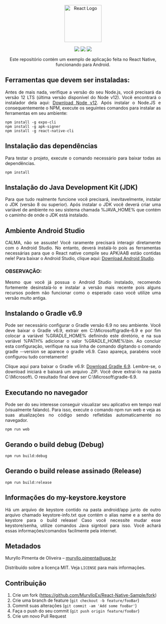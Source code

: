 <p align="center">
  <a href="https://ionicframework.com/" target="blank"><img src="https://i.imgur.com/HPX7AP1.png" width="120" alt="React Logo" /></a>
</p>
<p align="center">
  <img src="https://badgen.net/badge/license/MIT/yellow?icon=label"/>
  <img src="https://badgen.net/badge/author/React%20Native/blue?icon=label"/>
  <img src="https://badgen.net/badge/author/MurylloEx/red?icon=label"/>
</p>
<p align="center">
  Este repositório contém um exemplo de aplicação feita no React Native, funcionando para Android.
</p>

## Ferramentas que devem ser instaladas:

<p align="justify">
  Antes de mais nada, verifique a versão do seu Node.js, você precisará da versão 12 LTS (última versão disponível do Node v12). Você encontrará o instalador dela aqui: <a href="https://nodejs.org/en/blog/release/v12.21.0/">Download Node v12</a>.
  Após instalar o Node.JS e consequentemente o NPM, execute os seguintes comandos para instalar as ferramentas em seu ambiente:
</p>

```
npm install -g expo-cli
npm install -g apk-signer
npm install -g react-native-cli
```

## Instalação das dependências
<p align="justify">
  Para testar o projeto, execute o comando necessário para baixar todas as dependências.
</p>

```
npm install
```

## Instalação do Java Development Kit (JDK)

<p align="justify">
  Para que tudo realmente funcione você precisará, inevitavelmente, instalar o JDK (versão 8 ou superior). Após instalar o JDK você deverá criar uma variável de ambiente no seu sistema chamada %JAVA_HOME% que contém o caminho de onde o JDK está instalado.
</p>

## Ambiente Android Studio

<p align="justify">
  CALMA, não se assuste! Você raramente precisará interagir diretamente com o Android Studio. No entanto, deverá instalá-lo pois as ferramentas necessárias para que o React native compile seu APK/AAB estão contidas nele! Para baixar o Android Studio, clique aqui: <a href="https://developer.android.com/r/studio-ui/download-stable">Download Android Studio</a>.
</p>

### OBSERVAÇÃO:

<p align="justify">
  Mesmo que você já possua o Android Studio instalado, recomendo fortemente desinstalá-lo e instalar a versão mais recente pois alguns recursos podem não funcionar como o esperado caso você utilize uma versão muito antiga.
</p>

## Instalando o Gradle v6.9

<p align="justify">
  Pode ser necessário configurar o Gradle versão 6.9 no seu ambiente. Você deve baixar o Gradle v6.9, extrair em C:\Microsoft\gradle-6.9 e por fim colocar a variável %GRADLE_HOME% definindo este diretório, e na sua variável %PATH% adicionar o valor %GRADLE_HOME%\bin. Ao concluir esta configuração, verifique na sua linha de comando digitando o comando gradle --version se aparece o gradle v6.9. Caso apareça, parabéns você configurou tudo corretamente!
</p>

<p align="justify">
  Clique aqui para baixar o Gradle v6.9: <a href="https://gradle.org/next-steps/?version=6.9&format=bin">Download Gradle 6.9</a>. Lembre-se, o download iniciará e baixará um arquivo .ZIP. Você deve extraí-lo na pasta C:\Microsoft\. O resultado final deve ser C:\Microsoft\gradle-6.9.
</p>

## Executando no navegador

<p align="justify">
  Pode ser do seu interesse conseguir visualizar seu aplicativo em tempo real (visualmente falando). Para isso, execute o comando npm run web e veja as suas atualizações no código sendo refletidas automaticamente no navegador.
</p>

```
npm run web
```

## Gerando o build debug (Debug)

```
npm run build:debug
```

## Gerando o build release assinado (Release)

```
npm run build:release
```

## Informações do my-keystore.keystore

<p align="justify">
  Há um arquivo de keystore contido na pasta android/app junto de outro arquivo chamado keystore-info.txt que contém o alias name e a senha do keystore para o build release! Caso você necessite mudar esse keystore/senha, utilize comandos Java signtool para isso. Você achará essas informações/comandos facilmente pela internet.
</p>

## Metadados

Muryllo Pimenta de Oliveira – muryllo.pimenta@upe.br

Distribuído sobre a licença MIT. Veja ``LICENSE`` para mais informações.

## Contribuição

1. Crie um fork (<https://github.com/MurylloEx/React-Native-Sample/fork>)
2. Crie uma branch de feature (`git checkout -b feature/fooBar`)
3. Commit suas alterações (`git commit -am 'Add some fooBar'`)
4. Faça o push do seu commit (`git push origin feature/fooBar`)
5. Crie um novo Pull Request

